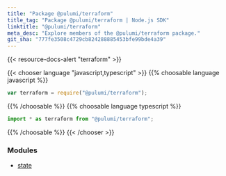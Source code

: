 ```yaml
---
title: "Package @pulumi/terraform"
title_tag: "Package @pulumi/terraform | Node.js SDK"
linktitle: "@pulumi/terraform"
meta_desc: "Explore members of the @pulumi/terraform package."
git_sha: "777fe3508c4729cb824288885453bfe99bde4a39"
---
```


<!-- WARNING: this page was generated by a tool. Do not edit it by hand. -->
<!-- To change it, please see https://github.com/pulumi/docs/tree/master/tools/tscdocgen. -->

{{< resource-docs-alert "terraform" >}}

{{< chooser language "javascript,typescript" >}}
{{% choosable language javascript %}}

```javascript
var terraform = require("@pulumi/terraform");
```

{{% /choosable %}}
{{% choosable language typescript %}}

```typescript
import * as terraform from "@pulumi/terraform";
```

{{% /choosable %}}
{{< /chooser >}}


<h3>Modules</h3>
<ul class="api">
    <li><a href="state/"><span class="symbol module"></span>state</a></li>
</ul>








